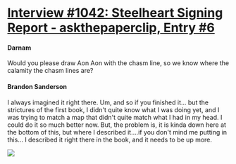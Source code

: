 # [Interview #1042: Steelheart Signing Report - askthepaperclip, Entry #6](https://www.theoryland.com/intvmain.php?i=1042#6)

#### Darnam

Would you please draw Aon Aon with the chasm line, so we know where the calamity the chasm lines are?

#### Brandon Sanderson

I always imagined it right there. Um, and so if you finished it... but the strictures of the first book, I didn't quite know what I was doing yet, and I was trying to match a map that didn't quite match what I had in my head. I could do it so much better now. But, the problem is, it is kinda down here at the bottom of this, but where I described it....if you don't mind me putting in this... I described it right there in the book, and it needs to be up more.

![](http://www.17thshard.com/forum/uploads/monthly_11_2013/post-3132-0-94199500-1384686294.jpg)

